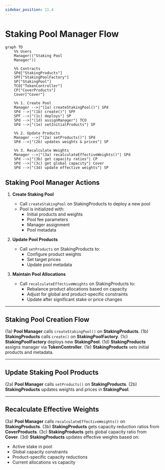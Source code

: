 ```yaml
---
sidebar_position: 11.4
---
```


# Staking Pool Manager Flow

```mermaid
graph TD
    %% Users
    Manager(("Staking Pool
    Manager"))

    %% Contracts
    SPd["StakingProducts"]
    SPF["StakingPoolFactory"]
    SP["StakingPool"]
    TCO["TokenController"]
    CP["CoverProducts"]
    Cover["Cover"]

    %% 1. Create Pool
    Manager -->|"(1a) createStakingPool()"| SPd
    SPd -->|"(1b) create()"| SPF
    SPF -->|"(1c) deploys"| SP
    SPd -->|"(1d) assignManager"| TCO
    SPd -->|"(1e) setInitialProducts"| SP

    %% 2. Update Products
    Manager -->|"(2a) setProducts()"| SPd
    SPd -->|"(2b) updates weights & prices"| SP

    %% 3. Recalculate Weights
    Manager -->|"(3a) recalculateEffectiveWeights()"| SPd
    SPd -->|"(3b) get capacity ratios"| CP
    SPd -->|"(3c) get global capacity"| Cover
    SPd -->|"(3d) update effective weights"| SP
```

## Staking Pool Manager Actions

1. **Create Staking Pool**

   - Call `createStakingPool` on StakingProducts to deploy a new pool
   - Pool is initialized with:
     - Initial products and weights
     - Pool fee parameters
     - Manager assignment
     - Pool metadata

2. **Update Pool Products**

   - Call `setProducts` on StakingProducts to:
     - Configure product weights
     - Set target prices
     - Update pool metadata

3. **Maintain Pool Allocations**
   - Call `recalculateEffectiveWeights` on StakingProducts to:
     - Rebalance product allocations based on capacity
     - Adjust for global and product-specific constraints
     - Update after significant stake or price changes

---

## Staking Pool Creation Flow

(1a) **Pool Manager** calls `createStakingPool()` on **StakingProducts**.
(1b) **StakingProducts** calls `create()` on **StakingPoolFactory**.
(1c) **StakingPoolFactory** deploys new **StakingPool**.
(1d) **StakingProducts** assigns manager via **TokenController**.
(1e) **StakingProducts** sets initial products and metadata.

---

## Update Staking Pool Products

(2a) **Pool Manager** calls `setProducts()` on **StakingProducts**.
(2b) **StakingProducts** updates weights and prices in **StakingPool**.

---

## Recalculate Effective Weights

(3a) **Pool Manager** calls `recalculateEffectiveWeights()` on **StakingProducts**.
(3b) **StakingProducts** gets capacity reduction ratios from **CoverProducts**.
(3c) **StakingProducts** gets global capacity ratio from **Cover**.
(3d) **StakingProducts** updates effective weights based on:

- Active stake in pool
- Global capacity constraints
- Product-specific capacity reductions
- Current allocations vs capacity
